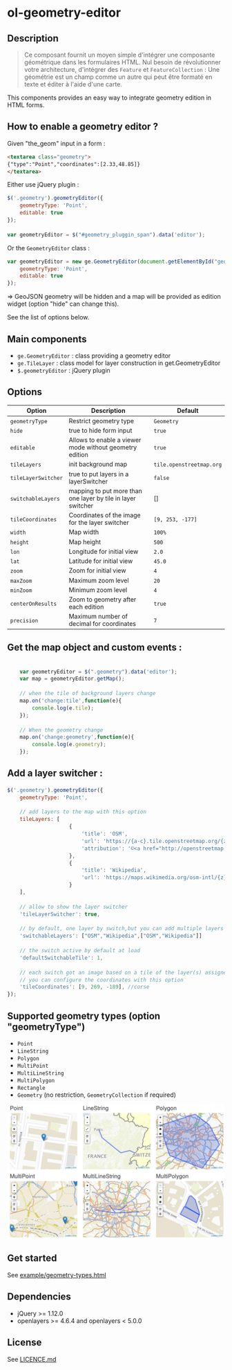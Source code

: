 # ol-geometry-editor

## Description

> Ce composant fournit un moyen simple d'intégrer une composante géométrique dans les formulaires HTML.
> Nul besoin de révolutionner votre architecture, d'intégrer des `Feature` et `FeatureCollection` :
> Une géométrie est un champ comme un autre qui peut être formaté en texte et éditer à l'aide d'une carte.

This components provides an easy way to integrate geometry edition in HTML forms.

## How to enable a geometry editor ?

Given "the_geom" input in a form :

```html
<textarea class="geometry">
{"type":"Point","coordinates":[2.33,48.85]}
</textarea>
```

Either use jQuery plugin :

```javascript
$('.geometry').geometryEditor({
    geometryType: 'Point',
    editable: true
});

var geometryEditor = $("#geometry_pluggin_span").data('editor');
```


Or the `GeometryEditor` class :

```javascript
var geometryEditor = new ge.GeometryEditor(document.getElementById("geometry"), {
    geometryType: 'Point',
    editable: true
});
```

=> GeoJSON geometry will be hidden and a map will be provided as edition widget (option "hide" can change this).

See the list of options below.


## Main components

* `ge.GeometryEditor` : class providing a geometry editor
* `ge.TileLayer` : class model for layer construction in get.GeometryEditor
* `$.geometryEditor` : jQuery plugin


## Options

| Option                 | Description                                                     | Default                  |
| ---------------------- | --------------------------------------------------------------- | ------------------------ |
| `geometryType`         | Restrict geometry type                                          | `Geometry`               |
| `hide`                 | true to hide form input                                         | `true`                   |
| `editable`             | Allows to enable a viewer mode without geometry edition         | `true`                   |
| `tileLayers`           | init background map                                             | `tile.openstreetmap.org` |
| `tileLayerSwitcher`    | true to put layers in a layerSwitcher                           | `false`                  |
| `switchableLayers`     | mapping to put more than one layer by tile in layer switcher    |  []                      |
| `tileCoordinates`      | Coordinates of the image for the layer switcher                 | `[9, 253, -177]`         |
| `width`                | Map width                                                       | `100%`                   |
| `height`               | Map height                                                      | `500`                    |
| `lon`                  | Longitude for initial view                                      | `2.0`                    |
| `lat`                  | Latitude for initial view                                       | `45.0`                   |
| `zoom`                 | Zoom for initial view                                           | `4`                      |
| `maxZoom`              | Maximum zoom level                                              | `20`                     |
| `minZoom`              | Minimum zoom level                                              | `4`                      |
| `centerOnResults`      | Zoom to geometry after each edition                             | `true`                   |
| `precision`            | Maximum number of decimal for coordinates                       | `7`                      |



## Get the map object and custom events :

```javascript

    var geometryEditor = $(".geometry").data('editor');
    var map = geometryEditor.getMap();

    // when the tile of background layers change
    map.on('change:tile',function(e){
        console.log(e.tile);
    });

    // When the geometry change
    map.on('change:geometry',function(e){
        console.log(e.geometry);
    });

```

## Add a layer switcher :

```javascript
$('.geometry').geometryEditor({
    geometryType: 'Point',

    // add layers to the map with this option
    tileLayers: [
                    {
                        'title': 'OSM',
                        'url': 'https://{a-c}.tile.openstreetmap.org/{z}/{x}/{y}.png',
                        'attribution': '©<a href="http://openstreetmap.org">OpenStreetMap contributors</a>'
                    },
                    {
                        'title': 'Wikipedia',
                        'url': 'https://maps.wikimedia.org/osm-intl/{z}/{x}/{y}.png'
                    }
    ],

    // allow to show the layer switcher
    'tileLayerSwitcher': true,

    // by default, one layer by switch,but you can add multiple layers to one switch with this mapping option
    'switchableLayers': ["OSM","Wikipedia",["OSM","Wikipedia"]]

    // the switch active by default at load
    'defaultSwitchableTile': 1,

    // each switch got an image based on a tile of the layer(s) assigned to him,
    // you can configure the coordinates with this option
    'tileCoordinates': [9, 269, -189], //corse
});
```

## Supported geometry types (option "geometryType")

* `Point`
* `LineString`
* `Polygon`
* `MultiPoint`
* `MultiLineString`
* `MultiPolygon`
* `Rectangle`
* `Geometry` (no restriction, `GeometryCollection` if required)

![Supported geometry types](doc/images/geometry-types.png)

## Get started

See [example/geometry-types.html](example/geometry-types.html)

## Dependencies

* jQuery >= 1.12.0
* openlayers >= 4.6.4 and openlayers < 5.0.0

## License

See [LICENCE.md](LICENCE.md)
